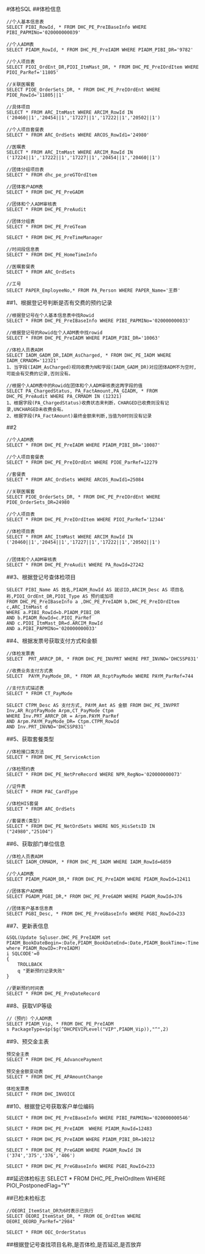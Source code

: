 #体检SQL
##体检信息

	//个人基本信息表
	SELECT PIBI_RowId, * FROM DHC_PE_PreIBaseInfo WHERE PIBI_PAPMINo='020000000039'
	
	//个人ADM表
	SELECT PIADM_RowId, * FROM DHC_PE_PreIADM WHERE PIADM_PIBI_DR='9782'
	
	//个人项目表
	SELECT PIOI_OrdEnt_DR,PIOI_ItmMast_DR, * FROM DHC_PE_PreIOrdItem WHERE PIOI_ParRef='11805'
	
	//关联医嘱套
	SELECT PIOE_OrderSets_DR, * FROM DHC_PE_PreIOrdEnt WHERE PIOE_RowId='11805||1'
	
	//具体项目
	SELECT * FROM ARC_ItmMast WHERE ARCIM_RowId IN ('20460||1','20454||1','17227||1','17222||1','20502||1')	

	//个人项目套餐表
	SELECT * FROM ARC_OrdSets WHERE ARCOS_RowId1='24980'
	
	//医嘱表
	SELECT * FROM ARC_ItmMast WHERE ARCIM_RowId IN ('17224||1','17222||1','17227||1','20454||1','20460||1')
	
	//团体分组项目表
	SELECT * FROM dhc_pe_preGTOrdItem

	//团体客户ADM表
	SELECT * FROM DHC_PE_PreGADM

	//团体和个人ADM审核表
	SELECT * FROM DHC_PE_PreAudit

	//团体分组表
	SELECT * FROM DHC_PE_PreGTeam

	SELECT * FROM DHC_PE_PreTimeManager

	//时间段信息表
	SELECT * FROM DHC_PE_HomeTimeInfo

	//医嘱套餐表
	SELECT * FROM ARC_OrdSets

	//工号
	SELECT PAPER_EmployeeNo,* FROM PA_Person WHERE PAPER_Name='王莽'


##1、根据登记号判断是否有交费的预约记录

	//根据登记号在个人基本信息表中找Rowid
	SELECT * FROM DHC_PE_PreIBaseInfo WHERE PIBI_PAPMINo='020000000033'
	
	//根据登记号的Rowid在个人ADM表中找rowid
	SELECT * FROM DHC_PE_PreIADM WHERE PIADM_PIBI_DR='10063'

	//体检人员表ADM
	SELECT IADM_GADM_DR,IADM_AsCharged, * FROM DHC_PE_IADM WHERE IADM_CRMADM='12321'	
	1、当字段(IADM_AsCharged)视同收费为N和字段(IADM_GADM_DR)对应团体ADM不为空时,可能会有交费的记录,否则没有。

	//根据个人ADM表中的Rowid在团体和个人ADM审核表这两字段的值
	SELECT PA_ChargedStatus, PA_FactAmount,PA_GIADM, * FROM DHC_PE_PreAudit WHERE PA_CRMADM IN (12321)
	1、根据字段(PA_ChargedStatus)收费状态来判断，CHARGED已收费则没有记录,UNCHARGED未收费会有。
	2、根据字段(PA_FactAmount)最终金额来判断,当值为0时则没有记录



##2

	//个人ADM表
	SELECT * FROM DHC_PE_PreIADM WHERE PIADM_PIBI_DR='10087'
	
	//个人项目套餐表
	SELECT * FROM DHC_PE_PreIOrdEnt WHERE PIOE_ParRef=12279
	
	//套餐表
	SELECT * FROM ARC_OrdSets WHERE ARCOS_RowId1=25084
	
	//关联医嘱套
	SELECT PIOE_OrderSets_DR, * FROM DHC_PE_PreIOrdEnt WHERE PIOE_OrderSets_DR=24980
	
	//个人项目表
	SELECT * FROM DHC_PE_PreIOrdItem WHERE PIOI_ParRef='12344'
	
	//体检项目表
	SELECT * FROM ARC_ItmMast WHERE ARCIM_RowId IN ('20460||1','20454||1','17227||1','17222||1','20502||1')
	

	//团体和个人ADM审核表
	SELECT * FROM DHC_PE_PreAudit WHERE PA_RowId=27242


##3、根据登记号查体检项目

	SELECT PIBI_Name AS 姓名,PIADM_RowId AS 就诊ID,ARCIM_Desc AS 项目名称,PIOI_OrdEnt_DR,PIOI_Type AS 预约或加项
	FROM DHC_PE_PreIBaseInfo a ,DHC_PE_PreIADM b,DHC_PE_PreIOrdItem c,ARC_ItmMast d
	WHERE a.PIBI_RowId=b.PIADM_PIBI_DR   
	AND b.PIADM_RowId=c.PIOI_ParRef
	AND c.PIOI_ItmMast_DR=d.ARCIM_RowId
	AND a.PIBI_PAPMINo='020000000033'


##4、根据发票号获取支付方式和金额

	//体检发票表
	SELECT 	PRT_ARRCP_DR, * FROM DHC_PE_INVPRT WHERE PRT_INVNO='DHCSSP831'
	
	//收费业务支付方式表
	SELECT 	PAYM_PayMode_DR, * FROM AR_RcptPayMode WHERE PAYM_ParRef=744
	
	//支付方式描述表
	SELECT * FROM CT_PayMode

	SELECT CTPM_Desc AS 支付方式, PAYM_Amt AS 金额 FROM DHC_PE_INVPRT Inv,AR_RcptPayMode Arpm,CT_PayMode Ctpm
	WHERE Inv.PRT_ARRCP_DR = Arpm.PAYM_ParRef
	AND Arpm.PAYM_PayMode_DR= Ctpm.CTPM_RowId
	AND Inv.PRT_INVNO='DHCSSP831'




##5、获取套餐类型

	//体检接口类方法
	SELECT * FROM DHC_PE_ServiceAction

	//体检预约表
	SELECT * FROM DHC_PE_NetPreRecord WHERE NPR_RegNo='020000000073'

	//证件表
	SELECT * FROM PAC_CardType

	//体检HIS套餐
	SELECT * FROM ARC_OrdSets

	//套餐表(类型)
	SELECT * FROM DHC_PE_NetOrdSets WHERE NOS_HisSetsID IN ("24980","25104")


##6、获取部门单位信息

	//体检人员表ADM
	SELECT IADM_CRMADM, * FROM DHC_PE_IADM WHERE IADM_RowId=6859
	
	//个人ADM表
	SELECT PIADM_PGADM_DR,* FROM DHC_PE_PreIADM WHERE PIADM_RowId=12411
	
	//团体客户ADM表
	SELECT PGADM_PGBI_DR,* FROM DHC_PE_PreGADM WHERE PGADM_RowId=376
	
	//团体客户基本信息表
	SELECT PGBI_Desc, * FROM DHC_PE_PreGBaseInfo WHERE PGBI_RowId=233


##7、更新表信息

	&SQL(Update Sqluser.DHC_PE_PreIADM set PIADM_BookDateBegin=:Date,PIADM_BookDateEnd=:Date,PIADM_BookTime=:Time where PIADM_RowID=:PreIADM)
	i SQLCODE'=0
	{
		TROLLBACK
		q "更新预约记录失败"
	}

	//更新预约时间表
	SELECT * FROM DHC_PE_PreDateRecord 

##8、获取VIP等级

	//（预约）个人ADM表
	SELECT PIADM_Vip, * FROM DHC_PE_PreIADM
	s PackageType=$p($g(^DHCPEVIPLevel("VIP",PIADM_Vip)),"^",2)


##9、预交金主表

	预交金主表
	SELECT * FROM DHC_PE_AdvancePayment

	预交金金额变动表
	SELECT * FROM DHC_PE_APAmountChange

	体检发票表
	SELECT * FROM DHC_INVOICE


##10、根据登记号获取客户单位编码

	SELECT * FROM DHC_PE_PreIBaseInfo WHERE PIBI_PAPMINo='020000000546'

	SELECT * FROM DHC_PE_PreIADM  WHERE PIADM_RowId=12483

	SELECT * FROM DHC_PE_PreIADM WHERE PIADM_PIBI_DR=10212

	SELECT * FROM DHC_PE_PreGADM WHERE PGADM_RowId IN ('374','375','376','406')
	
	SELECT * FROM DHC_PE_PreGBaseInfo WHERE PGBI_RowId=233


##延迟体检标志
	SELECT  * FROM DHC_PE_PreIOrdItem WHERE PIOI_PostponedFlag="Y"


##已检未检标志

	//OEORI_ItemStat_DR为6时表示已执行
	SELECT OEORI_ItemStat_DR, * FROM OE_OrdItem WHERE OEORI_OEORD_ParRef="2984"
 
	SELECT * FROM OEC_OrderStatus 




##根据登记号查找项目名称,是否体检,是否延迟,是否放弃
